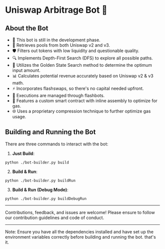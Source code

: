 # Uniswap Arbitrage Bot 🤖

## About the Bot

- 🚧 This bot is still in the development phase.
- 🔄 Retrieves pools from both Uniswap v2 and v3.
- 🛡 Filters out tokens with low liquidity and questionable quality.
- 🔍 Implements Depth-First Search (DFS) to explore all possible paths.
- 🌟 Utilizes the Golden State Search method to determine the optimum input amount.
- 📊 Calculates potential revenue accurately based on Uniswap v2 & v3 math.
- ⚡ Incorporates flashswaps, so there's no capital needed upfront.
- 💼 Executions are managed through flashbots.
- 🚀 Features a custom smart contract with inline assembly to optimize for gas.
- 🌐 Uses a proprietary compression technique to further optimize gas usage.

## Building and Running the Bot

There are three commands to interact with the bot:

1. **Just Build**: 
```
python ./bot-builder.py build
```

2. **Build & Run**: 

```
python ./bot-builder.py buildRun
```

3. **Build & Run (Debug Mode)**: 

```
python ./bot-builder.py buildDebugRun
```

---

Contributions, feedback, and issues are welcome! Please ensure to follow our contribution guidelines and code of conduct.

---

Note: Ensure you have all the dependencies installed and have set up the environment variables correctly before building and running the bot.
that's it.
